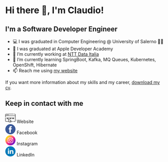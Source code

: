 # Hi there 👋, I'm Claudio!
## I'm a Software Developer Engineer
- 💻 I was graduated in Computer Engineering @ University of Salerno 👨‍🎓
- 🍎 I was graduated at Apple Developer Academy
- 🔭 I’m currently working at [NTT Data Italia](https://it.nttdata.com/)
- 🌱 I’m currently learning SpringBoot, Kafka, MQ Queues, Kubernetes, OpenShift, Hibernate 
- 📫 Reach me using [my website](https://www.claudiodimauro.it)  

If you want more information about my skills and my career, [download my cv](https://www.claudiodimauro.it/downloads/curriculum_vitae/_ITA_CV_DiMauro_Claudio_Salvatore.pdf).

## Keep in contact with me
[<img alt="Claudio S. Di Mauro | Website" src="./img/internet.png"  width="32" height="32" />][website] Website  
[<img alt="Claudio S. Di Mauro | Facebook" src="./img/facebook.png"  width="32" height="32" />][facebook] Facebook  
[<img alt="Claudio S. Di Mauro | Instagram" src="./img/instagram.png"  width="32" height="32" />][instagram] Instagram  
[<img alt="Claudio S. Di Mauro | LinkedIn" src="./img/linkedin.png"  width="32" height="32" />][linkedin] LinkedIn  

[website]: https://www.claudiodimauro.it
[facebook]: https://www.facebook.com/claudio.dimauro02/
[instagram]: https://www.instagram.com/_havana9/
[linkedin]: https://www.linkedin.com/in/claudiodimauro/


<!--
**csdm/csdm** is a ✨ _special_ ✨ repository because its `README.md` (this file) appears on your GitHub profile.

Here are some ideas to get you started:

- 🔭 I’m currently working on ...
- 🌱 I’m currently learning ...
- 👯 I’m looking to collaborate on ...
- 🤔 I’m looking for help with ...
- 💬 Ask me about ...
- 📫 How to reach me: ...
- 😄 Pronouns: ...
- ⚡ Fun fact: ...
-->
